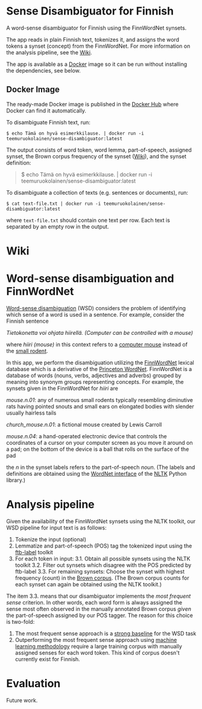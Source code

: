 # Sense Disambiguator for Finnish

A word-sense disambiguator for Finnish using the FinnWordNet synsets.

The app reads in plain Finnish text, tokenizes it, and assigns the word tokens a synset (concept) from the FinnWordNet. For more information on the analysis pipeline, see the [Wiki](https://github.com/teemu-ruokolainen/sense-disambiguator/wiki).

The app is available as a [Docker](https://www.docker.com/) image so it can be run without installing the dependencies, see below. 

## Docker Image

The ready-made Docker image is published in the [Docker Hub](https://hub.docker.com/) where Docker can find it automatically.

To disambiguate Finnish text, run:
```
$ echo Tämä on hyvä esimerkkilause. | docker run -i teemuruokolainen/sense-disambiguator:latest
```
The output consists of word token, word lemma, part-of-speech, assigned synset, the Brown corpus frequency of the synset ([Wiki](https://github.com/teemu-ruokolainen/sense-disambiguator/wiki)), and the synset definition:
>$ echo Tämä on hyvä esimerkkilause. | docker run -i teemuruokolainen/sense-disambiguator:latest
>
>
>

To disambiguate a collection of texts (e.g. sentences or documents), run:
```
$ cat text-file.txt | docker run -i teemuruokolainen/sense-disambiguator:latest
```
where `text-file.txt` should contain one text per row. Each text is separated by an empty row in the output.






# Wiki



# Word-sense disambiguation and FinnWordNet

[Word-sense disambiguation](https://en.wikipedia.org/wiki/Word-sense_disambiguation) (WSD) considers the problem of identifying which sense of a word is used in a sentence. 
For example, consider the Finnish sentence  

*Tietokonetta voi ohjata hiirellä. (Computer can be controlled with a mouse)*

where *hiiri (mouse)* in this context refers to a [computer mouse](https://en.wikipedia.org/wiki/Computer_mouse) instead of the [small rodent](https://en.wikipedia.org/wiki/Mouse).

In this app, we perform the disambiguation utilizing the [FinnWordNet](http://www.ling.helsinki.fi/en/lt/research/finnwordnet/) lexical database which is a derivative of the [Princeton WordNet](https://wordnet.princeton.edu/).
FinnWordNet is a database of words (nouns, verbs, adjectives and adverbs) grouped by meaning into synonym groups representing concepts. 
For example, the synsets given in the FinnWordNet for *hiiri* are

*mouse.n.01*: any of numerous small rodents typically resembling diminutive rats having pointed snouts and small ears on elongated bodies with slender usually hairless tails

*church_mouse.n.01*: a fictional mouse created by Lewis Carroll

*mouse.n.04*: a hand-operated electronic device that controls the coordinates of a cursor on your computer screen as you move it around on a pad; on the bottom of the device is a ball that rolls on the surface of the pad

the *n* in the synset labels refers to the part-of-speech *noun*. 
(The labels and definitions are obtained using the [WordNet interface](http://www.nltk.org/howto/wordnet.html) of the [NLTK](https://www.nltk.org/) Python library.)

# Analysis pipeline

Given the availability of the FinnWordNet synsets using the NLTK toolkit, our WSD pipeline for input text is as follows:

1. Tokenize the input (optional)
2. Lemmatize and part-of-speech (POS) tag the tokenized input using the [ftb-label](https://github.com/mpsilfve/FinnPos) toolkit 
3. For each token in input:
  3.1. Obtain all possible synsets using the NLTK toolkit
  3.2. Filter out synsets which disagree with the POS predicted by ftb-label
  3.3. For remaining synsets: Choose the synset with highest frequency (count) in the [Brown corpus](http://clu.uni.no/icame/manuals/BROWN/INDEX.HTM). (The Brown corpus counts for each synset can again be obtained using the NLTK toolkit.)

The item 3.3. means that our disambiguator implements the *most frequent sense* criterion. 
In other words, each word form is always assigned the sense most often observed in the manually annotated Brown corpus *given* the part-of-speech assigned by our POS tagger.
The reason for this choice is two-fold:

1. The most frequent sense approach is a [strong baseline](https://pdfs.semanticscholar.org/a0b3/4741522d1584d66befd2e6cacd2680e550fa.pdf) for the WSD task  
2. Outperforming the most frequent sense approach using [machine learning methodology](https://arxiv.org/pdf/1606.03568.pdf) require a large training corpus with manually assigned senses for each word token. This kind of corpus doesn't currently exist for Finnish. 

# Evaluation

Future work.







